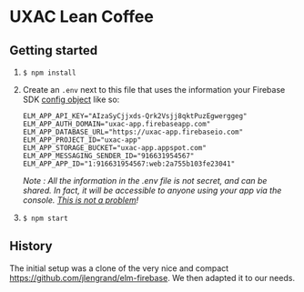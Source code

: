 # UXAC Lean Coffee

## Getting started
1. `$ npm install`
2. Create an `.env` next to this file that uses the information your Firebase SDK [config object](https://firebase.google.com/docs/web/setup#config-object) like so:
    ```
    ELM_APP_API_KEY="AIzaSyCjjxds-Qrk2Vsjj8qktPuzEgwerggeg"
    ELM_APP_AUTH_DOMAIN="uxac-app.firebaseapp.com"
    ELM_APP_DATABASE_URL="https://uxac-app.firebaseio.com"
    ELM_APP_PROJECT_ID="uxac-app"
    ELM_APP_STORAGE_BUCKET="uxac-app.appspot.com"
    ELM_APP_MESSAGING_SENDER_ID="916631954567"
    ELM_APP_APP_ID="1:916631954567:web:2a755b103fe23041"
    ```

    _Note : All the information in the .env file is not secret, and can be shared. In fact, it will be accessible to anyone using your app via the console. [This is not a problem](https://stackoverflow.com/questions/37482366/is-it-safe-to-expose-firebase-apikey-to-the-public)!_
3. `$ npm start`

## History
The initial setup was a clone of the very nice and compact https://github.com/jlengrand/elm-firebase. We then adapted it to our needs.